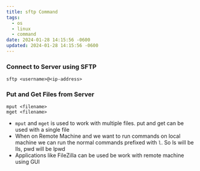 ```yaml
---
title: sftp Command
tags:
  - os
  - linux
  - command
date: 2024-01-28 14:15:56 -0600
updated: 2024-01-28 14:15:56 -0600
---
```


### Connect to Server using SFTP

````shell
sftp <username>@<ip-address>
````

### Put and Get Files from Server

````shell
mput <filename>
mget <filename>
````

* `mput` and `mget` is used to work with multiple files. put and get can be used with a single file
* When on Remote Machine and we want to run commands on local machine we can run the normal commands prefixed with `l`. So ls will be lls, pwd will be lpwd
* Applications like FileZilla can be used be work with remote machine using GUI
